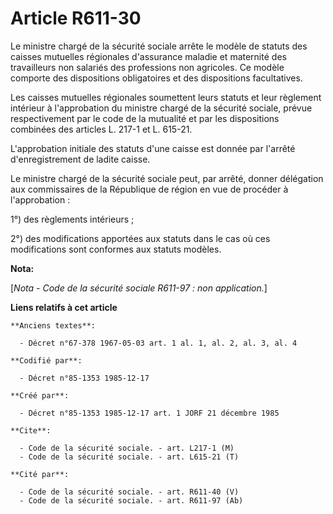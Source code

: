 # Article R611-30

Le ministre chargé de la sécurité sociale arrête le modèle de statuts des caisses mutuelles régionales d'assurance maladie et
maternité des travailleurs non salariés des professions non agricoles. Ce modèle comporte des dispositions obligatoires et
des dispositions facultatives. 

Les caisses mutuelles régionales soumettent leurs statuts et leur règlement intérieur à l'approbation du ministre chargé de
la sécurité sociale, prévue respectivement par le code de la mutualité et par les dispositions combinées des articles L.
217-1 et L. 615-21. 

L'approbation initiale des statuts d'une caisse est donnée par l'arrêté d'enregistrement de ladite caisse.

Le ministre chargé de la sécurité sociale peut, par arrêté, donner délégation aux commissaires de la République de région en
vue de procéder à l'approbation : 

1°) des règlements intérieurs ; 

2°) des modifications apportées aux statuts dans le cas où ces modifications sont conformes aux statuts modèles.

**Nota:**

[*Nota - Code de la sécurité sociale R611-97 : non application.*]

**Liens relatifs à cet article**

	**Anciens textes**:

	  - Décret n°67-378 1967-05-03 art. 1 al. 1, al. 2, al. 3, al. 4

	**Codifié par**:

	  - Décret n°85-1353 1985-12-17

	**Créé par**:

	  - Décret n°85-1353 1985-12-17 art. 1 JORF 21 décembre 1985

	**Cite**:

	  - Code de la sécurité sociale. - art. L217-1 (M)
	  - Code de la sécurité sociale. - art. L615-21 (T)

	**Cité par**:

	  - Code de la sécurité sociale. - art. R611-40 (V)
	  - Code de la sécurité sociale. - art. R611-97 (Ab)
